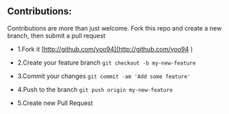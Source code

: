 ## Contributions:

Contributions are more than just welcome. Fork this repo and create a new branch, then submit a pull request

- 1.Fork it [http://github.com/yoo94](http://github.com/yoo94 )

- 2.Create your feature branch
`git checkout -b my-new-feature`

- 3.Commit your changes
`git commit -am 'Add some feature'`

- 4.Push to the branch
`git push origin my-new-feature`

- 5.Create new Pull Request
